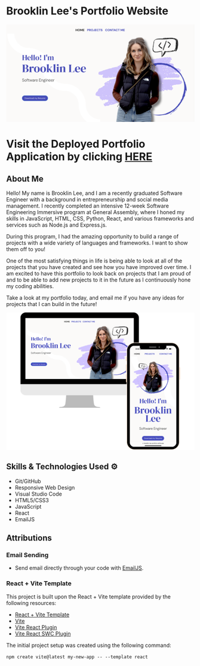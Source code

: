 # Brooklin Lee's Portfolio Website

![Home Page of Brooklin's Portfolio](src/assets/images/Portfolio-HomePage-Screengrab.png)

# Visit the Deployed Portfolio Application by clicking [HERE](https://brooklin-lee-portfolio.netlify.app/)

## About Me

Hello! My name is Brooklin Lee, and I am a recently graduated Software Engineer with a background in entrepreneurship and social media management. I recently completed an intensive 12-week Software Engineering Immersive program at General Assembly, where I honed my skills in JavaScript, HTML, CSS, Python, React, and various frameworks and services such as Node.js and Express.js.

During this program, I had the amazing opportunity to build a range of projects with a wide variety of languages and frameworks. I want to show them off to you!

One of the most satisfying things in life is being able to look at all of the projects that you have created and see how you have improved over time. I am excited to have this portfolio to look back on projects that I am proud of and to be able to add new projects to it in the future as I continuously hone my coding abilities.

Take a look at my portfolio today, and email me if you have any ideas for projects that I can build in the future!

![Responsive Web Design](src/assets/images/responsive-design.png)

## Skills & Technologies Used ⚙️
- Git/GitHub
- Responsive Web Design
- Visual Studio Code
- HTML5/CSS3
- JavaScript
- React
- EmailJS


## Attributions

### Email Sending
- Send email directly through your code with [EmailJS](https://www.emailjs.com/).

### React + Vite Template
This project is built upon the React + Vite template provided by the following resources:

- [React + Vite Template](https://github.com/vitejs/create-vite)
- [Vite](https://vitejs.dev/)
- [Vite React Plugin](https://github.com/vitejs/vite-plugin-react)
- [Vite React SWC Plugin](https://github.com/vitejs/vite-plugin-react-swc)

The initial project setup was created using the following command:
```
npm create vite@latest my-new-app -- --template react
```

